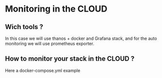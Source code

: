 # Monitoring in the CLOUD

## Wich tools ?
In this case we will use thanos + docker and  Grafana stack, and for the auto monitoring we will use prometheus exporter.

## How to monitor your stack in the CLOUD ? 

Here a docker-compose.yml example

